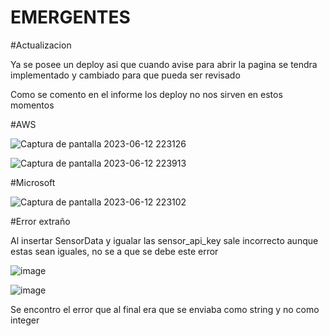 # EMERGENTES

#Actualizacion

Ya se posee un deploy asi que cuando avise para abrir la pagina se tendra implementado y cambiado para que pueda ser revisado

Como se comento en el informe los deploy no nos sirven en estos momentos 

#AWS

![Captura de pantalla 2023-06-12 223126](https://github.com/DemonBrain/EMERGENTES/assets/81323986/446873b5-fd08-486f-9d8f-13b28191024a)

![Captura de pantalla 2023-06-12 223913](https://github.com/DemonBrain/EMERGENTES/assets/81323986/f6e116ee-ee25-4785-b7fa-7c90be84e4d0)

#Microsoft

![Captura de pantalla 2023-06-12 223102](https://github.com/DemonBrain/EMERGENTES/assets/81323986/ddfee081-fc5e-411a-b798-5c329768d428)


#Error extraño

Al insertar SensorData y igualar las sensor_api_key sale incorrecto aunque estas sean iguales, no se a que se debe este error


![image](https://github.com/DemonBrain/EMERGENTES/assets/81323986/48e948a9-e0e3-4b27-bb70-bd95316e74de)

![image](https://github.com/DemonBrain/EMERGENTES/assets/81323986/0472c168-f0f4-4153-b3f0-6b518f9d0e82)

Se encontro el error que al final era que se enviaba como string y no como integer
